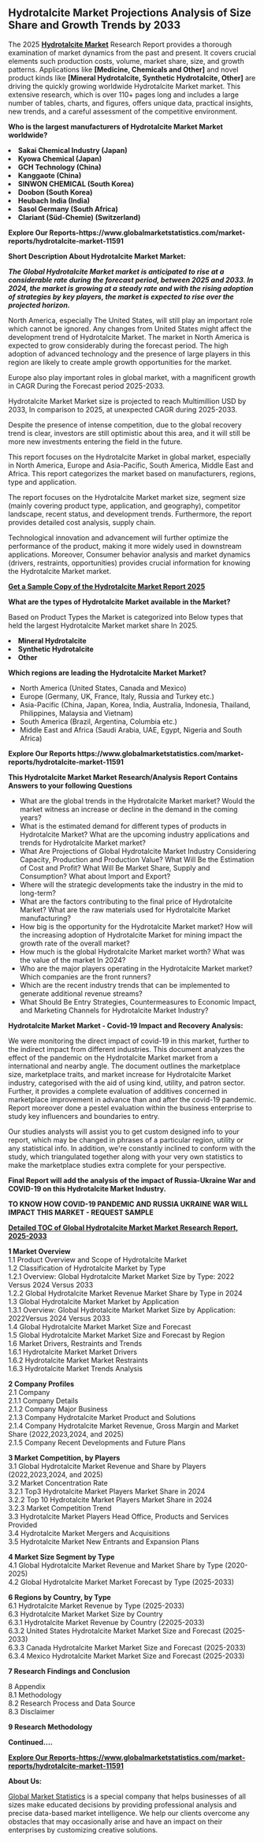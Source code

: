 <h2>Hydrotalcite Market Projections Analysis of Size Share and Growth Trends by 2033</h2><p>The 2025 <strong><a href="https://www.globalmarketstatistics.com/market-reports/hydrotalcite-market-11591">Hydrotalcite Market</a></strong> Research Report provides a thorough examination of market dynamics from the past and present. It covers crucial elements such production costs, volume, market share, size, and growth patterns. Applications like <strong>[Medicine, Chemicals and Other]</strong> and novel product kinds like <strong>[Mineral Hydrotalcite, Synthetic Hydrotalcite, Other]</strong> are driving the quickly growing worldwide Hydrotalcite Market market. This extensive research, which is over 110+ pages long and includes a large number of tables, charts, and figures, offers unique data, practical insights, new trends, and a careful assessment of the competitive environment.</p> <p><strong>Who is the largest manufacturers of Hydrotalcite Market Market worldwide?</strong></p> <p><strong><li>Sakai Chemical Industry (Japan) <li>Kyowa Chemical (Japan)<li>GCH Technology (China) <li>Kanggaote (China)<li>SINWON CHEMICAL (South Korea) <li>Doobon (South Korea)<li>Heubach India (India)<li>Sasol Germany (South Africa) <li>Clariant (Süd-Chemie) (Switzerland)</strong></p> <p><strong>Explore Our Reports-https://www.globalmarketstatistics.com/market-reports/hydrotalcite-market-11591</strong></p> <p><strong>Short Description About Hydrotalcite Market Market:</strong></p> <p><strong><em>The Global Hydrotalcite Market market is anticipated to rise at a considerable rate during the forecast period, between 2025 and 2033. In 2024, the market is growing at a steady rate and with the rising adoption of strategies by key players, the market is expected to rise over the projected horizon.</em></strong></p> <p>North America, especially The United States, will still play an important role which cannot be ignored. Any changes from United States might affect the development trend of Hydrotalcite Market. The market in North America is expected to grow considerably during the forecast period. The high adoption of advanced technology and the presence of large players in this region are likely to create ample growth opportunities for the market.</p> <p>Europe also play important roles in global market, with a magnificent growth in CAGR During the Forecast period 2025-2033.</p> <p>Hydrotalcite Market Market size is projected to reach Multimillion USD by 2033, In comparison to 2025, at unexpected CAGR during 2025-2033.</p> <p>Despite the presence of intense competition, due to the global recovery trend is clear, investors are still optimistic about this area, and it will still be more new investments entering the field in the future.</p> <p>This report focuses on the Hydrotalcite Market in global market, especially in North America, Europe and Asia-Pacific, South America, Middle East and Africa. This report categorizes the market based on manufacturers, regions, type and application.</p> <p>The report focuses on the Hydrotalcite Market market size, segment size (mainly covering product type, application, and geography), competitor landscape, recent status, and development trends. Furthermore, the report provides detailed cost analysis, supply chain.</p> <p>Technological innovation and advancement will further optimize the performance of the product, making it more widely used in downstream applications. Moreover, Consumer behavior analysis and market dynamics (drivers, restraints, opportunities) provides crucial information for knowing the Hydrotalcite Market market.</p> <p><strong><a href="https://www.globalmarketstatistics.com/market-reports/hydrotalcite-market-11591">Get a Sample Copy of the Hydrotalcite Market Report 2025</a></strong></p> <p><strong>What are the types of Hydrotalcite Market available in the Market?</strong></p> <p>Based on Product Types the Market is categorized into Below types that held the largest Hydrotalcite Market market share In 2025.</p> <p><strong><li>Mineral Hydrotalcite<li>Synthetic Hydrotalcite<li>Other</strong></p> <p><strong>Which regions are leading the Hydrotalcite Market Market?</strong></p> <ul> <li>North America (United States, Canada and Mexico)</li> <li>Europe (Germany, UK, France, Italy, Russia and Turkey etc.)</li> <li>Asia-Pacific (China, Japan, Korea, India, Australia, Indonesia, Thailand, Philippines, Malaysia and Vietnam)</li> <li>South America (Brazil, Argentina, Columbia etc.)</li> <li>Middle East and Africa (Saudi Arabia, UAE, Egypt, Nigeria and South Africa)</li> </ul> <p><strong>Explore Our Reports https://www.globalmarketstatistics.com/market-reports/hydrotalcite-market-11591</strong></p> <p><strong>This Hydrotalcite Market Market Research/Analysis Report Contains Answers to your following Questions</strong></p> <ul> <li>What are the global trends in the Hydrotalcite Market market? Would the market witness an increase or decline in the demand in the coming years?</li> <li>What is the estimated demand for different types of products in Hydrotalcite Market? What are the upcoming industry applications and trends for Hydrotalcite Market market?</li> <li>What Are Projections of Global Hydrotalcite Market Industry Considering Capacity, Production and Production Value? What Will Be the Estimation of Cost and Profit? What Will Be Market Share, Supply and Consumption? What about Import and Export?</li> <li>Where will the strategic developments take the industry in the mid to long-term?</li> <li>What are the factors contributing to the final price of Hydrotalcite Market? What are the raw materials used for Hydrotalcite Market manufacturing?</li> <li>How big is the opportunity for the Hydrotalcite Market market? How will the increasing adoption of Hydrotalcite Market for mining impact the growth rate of the overall market?</li> <li>How much is the global Hydrotalcite Market market worth? What was the value of the market In 2024?</li> <li>Who are the major players operating in the Hydrotalcite Market market? Which companies are the front runners?</li> <li>Which are the recent industry trends that can be implemented to generate additional revenue streams?</li> <li>What Should Be Entry Strategies, Countermeasures to Economic Impact, and Marketing Channels for Hydrotalcite Market Industry?</li> </ul> <p><strong>Hydrotalcite Market Market - Covid-19 Impact and Recovery Analysis:</strong></p> <p>We were monitoring the direct impact of covid-19 in this market, further to the indirect impact from different industries. This document analyzes the effect of the pandemic on the Hydrotalcite Market market from a international and nearby angle. The document outlines the marketplace size, marketplace traits, and market increase for Hydrotalcite Market industry, categorised with the aid of using kind, utility, and patron sector. Further, it provides a complete evaluation of additives concerned in marketplace improvement in advance than and after the covid-19 pandemic. Report moreover done a pestel evaluation within the business enterprise to study key influencers and boundaries to entry.</p> <p>Our studies analysts will assist you to get custom designed info to your report, which may be changed in phrases of a particular region, utility or any statistical info. In addition, we're constantly inclined to conform with the study, which triangulated together along with your very own statistics to make the marketplace studies extra complete for your perspective.</p> <p><strong>Final Report will add the analysis of the impact of Russia-Ukraine War and COVID-19 on this Hydrotalcite Market Industry.</strong></p> <p><strong>TO KNOW HOW COVID-19 PANDEMIC AND RUSSIA UKRAINE WAR WILL IMPACT THIS MARKET - REQUEST SAMPLE</strong></p> <p><strong><a href="https://www.globalmarketstatistics.com/market-reports/hydrotalcite-market-11591">Detailed TOC of Global Hydrotalcite Market Market Research Report, 2025-2033</a></strong></p> <p><strong>1 Market Overview</strong><br /> 1.1 Product Overview and Scope of Hydrotalcite Market<br /> 1.2 Classification of Hydrotalcite Market by Type<br /> 1.2.1 Overview: Global Hydrotalcite Market Market Size by Type: 2022 Versus 2024 Versus 2033<br /> 1.2.2 Global Hydrotalcite Market Revenue Market Share by Type in 2024<br /> 1.3 Global Hydrotalcite Market Market by Application<br /> 1.3.1 Overview: Global Hydrotalcite Market Market Size by Application: 2022Versus 2024 Versus 2033<br /> 1.4 Global Hydrotalcite Market Market Size and Forecast<br /> 1.5 Global Hydrotalcite Market Market Size and Forecast by Region<br /> 1.6 Market Drivers, Restraints and Trends<br /> 1.6.1 Hydrotalcite Market Market Drivers<br /> 1.6.2 Hydrotalcite Market Market Restraints<br /> 1.6.3 Hydrotalcite Market Trends Analysis</p> <p><strong>2 Company Profiles</strong><br /> 2.1 Company<br /> 2.1.1 Company Details<br /> 2.1.2 Company Major Business<br /> 2.1.3 Company Hydrotalcite Market Product and Solutions<br /> 2.1.4 Company Hydrotalcite Market Revenue, Gross Margin and Market Share (2022,2023,2024, and 2025)<br /> 2.1.5 Company Recent Developments and Future Plans</p> <p><strong>3 Market Competition, by Players</strong><br /> 3.1 Global Hydrotalcite Market Revenue and Share by Players (2022,2023,2024, and 2025)<br /> 3.2 Market Concentration Rate<br /> 3.2.1 Top3 Hydrotalcite Market Players Market Share in 2024<br /> 3.2.2 Top 10 Hydrotalcite Market Players Market Share in 2024<br /> 3.2.3 Market Competition Trend<br /> 3.3 Hydrotalcite Market Players Head Office, Products and Services Provided<br /> 3.4 Hydrotalcite Market Mergers and Acquisitions<br /> 3.5 Hydrotalcite Market New Entrants and Expansion Plans</p> <p><strong>4 Market Size Segment by Type</strong><br /> 4.1 Global Hydrotalcite Market Revenue and Market Share by Type (2020-2025)<br /> 4.2 Global Hydrotalcite Market Market Forecast by Type (2025-2033)</p> <p><strong>6 Regions by Country, by Type</strong><br /> 6.1 Hydrotalcite Market Revenue by Type (2025-2033)<br /> 6.3 Hydrotalcite Market Market Size by Country<br /> 6.3.1 Hydrotalcite Market Revenue by Country (22025-2033)<br /> 6.3.2 United States Hydrotalcite Market Market Size and Forecast (2025-2033)<br /> 6.3.3 Canada Hydrotalcite Market Market Size and Forecast (2025-2033)<br /> 6.3.4 Mexico Hydrotalcite Market Market Size and Forecast (2025-2033)</p> <p><strong>7 Research Findings and Conclusion</strong></p> <p>8 Appendix<br /> 8.1 Methodology<br /> 8.2 Research Process and Data Source<br /> 8.3 Disclaimer</p> <p><strong>9 Research Methodology</strong></p> <p><strong>Continued&hellip;.</strong></p> <p><strong><a href="https://www.globalmarketstatistics.com/market-reports/hydrotalcite-market-11591">Explore Our Reports-https://www.globalmarketstatistics.com/market-reports/hydrotalcite-market-11591</a></strong></p> <p><strong>About Us:</strong></p> <p><a href="https://www.globalmarketstatistics.com/">Global Market Statistics</a> is a special company that helps businesses of all sizes make educated decisions by providing professional analysis and precise data-based market intelligence. We help our clients overcome any obstacles that may occasionally arise and have an impact on their enterprises by customizing creative solutions.</p>
